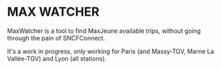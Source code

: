 # MAX WATCHER

MaxWatcher is a tool to find MaxJeune available trips, without going through the pain of SNCFConnect.

It's a work in progress, only working for Paris (and Massy-TGV, Marne La Vallée-TGV) and Lyon (all stations).